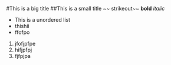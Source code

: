 #This is a big title
##This is a small title
~~ strikeout~~
**bold**
*italic*
- This is a unordered list
- thishii
- ffofpo

1. jfofjpfpe
2. hifjpfpj
3. fjfpjpa

